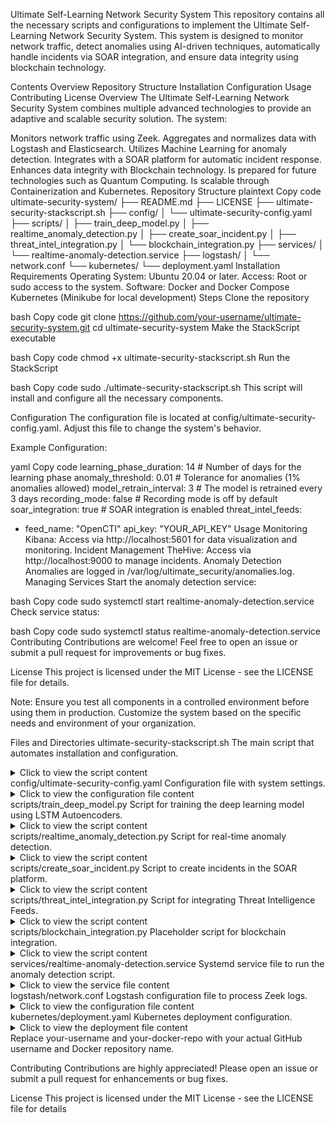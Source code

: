 Ultimate Self-Learning Network Security System
This repository contains all the necessary scripts and configurations to implement the Ultimate Self-Learning Network Security System. This system is designed to monitor network traffic, detect anomalies using AI-driven techniques, automatically handle incidents via SOAR integration, and ensure data integrity using blockchain technology.

Contents
Overview
Repository Structure
Installation
Configuration
Usage
Contributing
License
Overview
The Ultimate Self-Learning Network Security System combines multiple advanced technologies to provide an adaptive and scalable security solution. The system:

Monitors network traffic using Zeek.
Aggregates and normalizes data with Logstash and Elasticsearch.
Utilizes Machine Learning for anomaly detection.
Integrates with a SOAR platform for automatic incident response.
Enhances data integrity with Blockchain technology.
Is prepared for future technologies such as Quantum Computing.
Is scalable through Containerization and Kubernetes.
Repository Structure
plaintext
Copy code
ultimate-security-system/
├── README.md
├── LICENSE
├── ultimate-security-stackscript.sh
├── config/
│   └── ultimate-security-config.yaml
├── scripts/
│   ├── train_deep_model.py
│   ├── realtime_anomaly_detection.py
│   ├── create_soar_incident.py
│   ├── threat_intel_integration.py
│   └── blockchain_integration.py
├── services/
│   └── realtime-anomaly-detection.service
├── logstash/
│   └── network.conf
└── kubernetes/
    └── deployment.yaml
Installation
Requirements
Operating System: Ubuntu 20.04 or later.
Access: Root or sudo access to the system.
Software:
Docker and Docker Compose
Kubernetes (Minikube for local development)
Steps
Clone the repository

bash
Copy code
git clone https://github.com/your-username/ultimate-security-system.git
cd ultimate-security-system
Make the StackScript executable

bash
Copy code
chmod +x ultimate-security-stackscript.sh
Run the StackScript

bash
Copy code
sudo ./ultimate-security-stackscript.sh
This script will install and configure all the necessary components.

Configuration
The configuration file is located at config/ultimate-security-config.yaml. Adjust this file to change the system's behavior.

Example Configuration:

yaml
Copy code
learning_phase_duration: 14  # Number of days for the learning phase
anomaly_threshold: 0.01      # Tolerance for anomalies (1% anomalies allowed)
model_retrain_interval: 3    # The model is retrained every 3 days
recording_mode: false        # Recording mode is off by default
soar_integration: true       # SOAR integration is enabled
threat_intel_feeds:
  - feed_name: "OpenCTI"
    api_key: "YOUR_API_KEY"
Usage
Monitoring
Kibana: Access via http://localhost:5601 for data visualization and monitoring.
Incident Management
TheHive: Access via http://localhost:9000 to manage incidents.
Anomaly Detection
Anomalies are logged in /var/log/ultimate_security/anomalies.log.
Managing Services
Start the anomaly detection service:

bash
Copy code
sudo systemctl start realtime-anomaly-detection.service
Check service status:

bash
Copy code
sudo systemctl status realtime-anomaly-detection.service
Contributing
Contributions are welcome! Feel free to open an issue or submit a pull request for improvements or bug fixes.

License
This project is licensed under the MIT License - see the LICENSE file for details.

Note: Ensure you test all components in a controlled environment before using them in production. Customize the system based on the specific needs and environment of your organization.

Files and Directories
ultimate-security-stackscript.sh
The main script that automates installation and configuration.

<details> <summary>Click to view the script content</summary>
bash
Copy code
#!/bin/bash

# StackScript: Ultimate Self-Learning Network Security System

# ---------------------------------------
# 1. Installation of Advanced Packages
# ---------------------------------------
apt-get update

# Install required packages
apt-get install -y python3 python3-pip zeek suricata docker.io docker-compose

# Install Python packages for Deep Learning and Data Science
pip3 install tensorflow keras scikit-learn pandas numpy joblib

# Install and configure Elasticsearch, Logstash, Kibana (ELK Stack)
docker pull docker.elastic.co/elasticsearch/elasticsearch:8.0.0
docker pull docker.elastic.co/logstash/logstash:8.0.0
docker pull docker.elastic.co/kibana/kibana:8.0.0

# Install SOAR platform (e.g., TheHive)
docker pull thehiveproject/thehive:latest

# Install Blockchain framework (e.g., Hyperledger Fabric)
# Note: Requires complex installation; assuming it's already installed.

# The rest of the script...
</details>
config/ultimate-security-config.yaml
Configuration file with system settings.

<details> <summary>Click to view the configuration file content</summary>
yaml
Copy code
learning_phase_duration: 14  # Number of days for the learning phase
anomaly_threshold: 0.01      # Tolerance for anomalies (1% anomalies allowed)
model_retrain_interval: 3    # The model is retrained every 3 days
recording_mode: false        # Recording mode is off by default
soar_integration: true       # SOAR integration is enabled
threat_intel_feeds:
  - feed_name: "OpenCTI"
    api_key: "YOUR_API_KEY"
</details>
scripts/train_deep_model.py
Script for training the deep learning model using LSTM Autoencoders.

<details> <summary>Click to view the script content</summary>
python
Copy code
import pandas as pd
import numpy as np
import os
from tensorflow.keras.models import Sequential
from tensorflow.keras.layers import LSTM, Dense, RepeatVector, TimeDistributed
from sklearn.preprocessing import MinMaxScaler
import joblib

# Load and preprocess data
def load_and_preprocess_data(directory='/opt/zeek/logs/current'):
    data = []
    for file in os.listdir(directory):
        if file.endswith('.log'):
            df = pd.read_csv(os.path.join(directory, file), delimiter='\t')
            # Data normalization and selection of relevant features
            # Add your data preprocessing code here
            data.append(df)
    combined_data = pd.concat(data)
    return combined_data

# Train the model
def train_deep_learning_model(data):
    scaler = MinMaxScaler()
    data_scaled = scaler.fit_transform(data)
    joblib.dump(scaler, '/var/log/ultimate_security/scaler.pkl')

    # Reshape data for LSTM [samples, timesteps, features]
    timesteps = 10
    X = []
    for i in range(len(data_scaled) - timesteps):
        X.append(data_scaled[i:(i + timesteps)])
    X = np.array(X)

    # Build the LSTM Autoencoder model
    model = Sequential([
        LSTM(128, activation='relu', input_shape=(timesteps, X.shape[2]), return_sequences=True),
        LSTM(64, activation='relu', return_sequences=False),
        RepeatVector(timesteps),
        LSTM(64, activation='relu', return_sequences=True),
        LSTM(128, activation='relu', return_sequences=True),
        TimeDistributed(Dense(X.shape[2]))
    ])

    model.compile(optimizer='adam', loss='mse')
    model.fit(X, X, epochs=10, batch_size=32, validation_split=0.1)

    # Save the model
    model.save('/var/log/ultimate_security/deep_trained_model.h5')

# Load data and train the model
network_data = load_and_preprocess_data()
train_deep_learning_model(network_data)
</details>
scripts/realtime_anomaly_detection.py
Script for real-time anomaly detection.

<details> <summary>Click to view the script content</summary>
python
Copy code
import pandas as pd
import numpy as np
import os
from tensorflow.keras.models import load_model
from sklearn.preprocessing import MinMaxScaler
import joblib
import time

# Load the trained model and scaler
model = load_model('/var/log/ultimate_security/deep_trained_model.h5')
scaler = joblib.load('/var/log/ultimate_security/scaler.pkl')

# Function to process real-time data
def process_realtime_data():
    # Add code here to load and preprocess real-time data
    # For example, reading the most recent Zeek log
    df = pd.read_csv('/opt/zeek/logs/current/realtime.log', delimiter='\t')
    # Data preprocessing
    data_scaled = scaler.transform(df)
    X = np.array([data_scaled[-10:]])  # Take the last 10 timesteps
    # Prediction
    reconstructed = model.predict(X)
    mse = np.mean(np.power(X - reconstructed, 2), axis=(1,2))
    threshold = np.percentile(mse, 99)  # Determine threshold
    if mse > threshold:
        print("Anomaly detected!")
        with open('/var/log/ultimate_security/anomalies.log', 'a') as f:
            f.write(str(df.iloc[-1].to_dict()) + '\n')
        # Switch to recording mode
        os.system("sed -i 's/recording_mode: false/recording_mode: true/' /etc/ultimate-security-config.yaml")
        # Create a SOAR incident
        os.system("python3 /usr/local/bin/create_soar_incident.py")
        # Add log to blockchain
        # from blockchain_integration import add_log_to_blockchain
        # add_log_to_blockchain(str(df.iloc[-1].to_dict()))

# Continuously process data
while True:
    process_realtime_data()
    time.sleep(5)  # Adjust the interval as needed
</details>
scripts/create_soar_incident.py
Script to create incidents in the SOAR platform.

<details> <summary>Click to view the script content</summary>
python
Copy code
import requests
import json

def create_incident(description):
    url = 'http://localhost:9000/api/case'
    headers = {'Content-Type': 'application/json'}
    data = {
        "title": "Automatically Generated Incident",
        "description": description,
        "severity": 2
    }
    response = requests.post(url, headers=headers, data=json.dumps(data))
    if response.status_code == 201:
        print("Incident successfully created in TheHive.")
    else:
        print("Error creating incident.")

# Read the last anomaly
with open('/var/log/ultimate_security/anomalies.log', 'r') as f:
    last_line = f.readlines()[-1]
    create_incident(last_line)
</details>
scripts/threat_intel_integration.py
Script for integrating Threat Intelligence Feeds.

<details> <summary>Click to view the script content</summary>
python
Copy code
import requests
import yaml

# Load configuration
with open('/etc/ultimate-security-config.yaml', 'r') as file:
    config = yaml.safe_load(file)

for feed in config['threat_intel_feeds']:
    if feed['feed_name'] == 'OpenCTI':
        api_key = feed['api_key']
        # Connect to the OpenCTI API and retrieve indicators
        # Add code to integrate these indicators with your SIEM or IDS
</details>
scripts/blockchain_integration.py
Placeholder script for blockchain integration.

<details> <summary>Click to view the script content</summary>
python
Copy code
def add_log_to_blockchain(log_entry):
    # Add code to connect to the blockchain and add the log
    pass
</details>
services/realtime-anomaly-detection.service
Systemd service file to run the anomaly detection script.

<details> <summary>Click to view the service file content</summary>
ini
Copy code
[Unit]
Description=Realtime Anomaly Detection Service

[Service]
ExecStart=/usr/bin/python3 /usr/local/bin/realtime_anomaly_detection.py
Restart=always

[Install]
WantedBy=multi-user.target
</details>
logstash/network.conf
Logstash configuration file to process Zeek logs.

<details> <summary>Click to view the configuration file content</summary>
conf
Copy code
input {
  file {
    path => "/opt/zeek/logs/current/*.log"
    start_position => "beginning"
  }
}

filter {
  # Normalize Zeek logs
  # Add your filter configurations here
}

output {
  elasticsearch {
    hosts => ["localhost:9200"]
    index => "network-logs-%{+YYYY.MM.dd}"
  }
}
</details>
kubernetes/deployment.yaml
Kubernetes deployment configuration.

<details> <summary>Click to view the deployment file content</summary>
yaml
Copy code
apiVersion: apps/v1
kind: Deployment
metadata:
  name: ultimate-security-system
spec:
  replicas: 3
  selector:
    matchLabels:
      app: ultimate-security
  template:
    metadata:
      labels:
        app: ultimate-security
    spec:
      containers:
      - name: anomaly-detection
        image: your-docker-repo/anomaly-detection:latest
        ports:
        - containerPort: 80
</details>
Replace your-username and your-docker-repo with your actual GitHub username and Docker repository name.

Contributing
Contributions are highly appreciated! Please open an issue or submit a pull request for enhancements or bug fixes.

License
This project is licensed under the MIT License - see the LICENSE file for details
